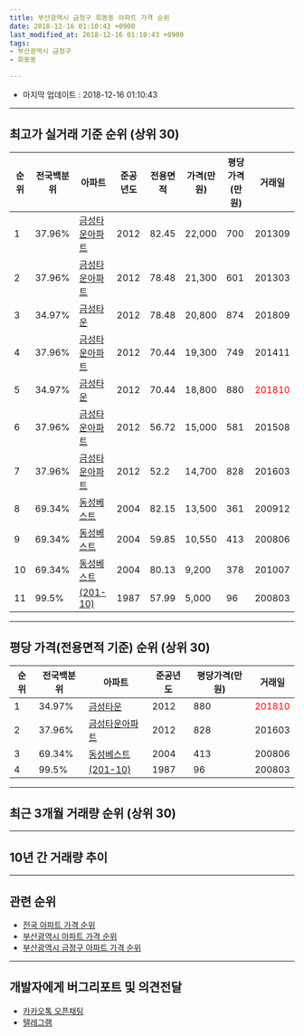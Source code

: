 ```yaml
---
title: 부산광역시 금정구 회동동 아파트 가격 순위
date: 2018-12-16 01:10:43 +0900
last_modified_at: 2018-12-16 01:10:43 +0900
tags:
- 부산광역시 금정구
- 회동동

---
```


* 마지막 업데이트 : 2018-12-16 01:10:43

---

## 최고가 실거래 기준 순위 (상위 30)


|순위|전국백분위|아파트|준공년도|전용면적|가격(만원)|평당가격(만원)|거래일|
|---|---|---|---|---|---|---|---|
|1|37.96%|[금성타운아파트](https://search.naver.com/search.naver?query=%EB%B6%80%EC%82%B0%EA%B4%91%EC%97%AD%EC%8B%9C+%EA%B8%88%EC%A0%95%EA%B5%AC+%ED%9A%8C%EB%8F%99%EB%8F%99+%EA%B8%88%EC%84%B1%ED%83%80%EC%9A%B4%EC%95%84%ED%8C%8C%ED%8A%B8)|2012|82.45|22,000|700|201309|
|2|37.96%|[금성타운아파트](https://search.naver.com/search.naver?query=%EB%B6%80%EC%82%B0%EA%B4%91%EC%97%AD%EC%8B%9C+%EA%B8%88%EC%A0%95%EA%B5%AC+%ED%9A%8C%EB%8F%99%EB%8F%99+%EA%B8%88%EC%84%B1%ED%83%80%EC%9A%B4%EC%95%84%ED%8C%8C%ED%8A%B8)|2012|78.48|21,300|601|201303|
|3|34.97%|[금성타운](https://search.naver.com/search.naver?query=%EB%B6%80%EC%82%B0%EA%B4%91%EC%97%AD%EC%8B%9C+%EA%B8%88%EC%A0%95%EA%B5%AC+%ED%9A%8C%EB%8F%99%EB%8F%99+%EA%B8%88%EC%84%B1%ED%83%80%EC%9A%B4)|2012|78.48|20,800|874|201809|
|4|37.96%|[금성타운아파트](https://search.naver.com/search.naver?query=%EB%B6%80%EC%82%B0%EA%B4%91%EC%97%AD%EC%8B%9C+%EA%B8%88%EC%A0%95%EA%B5%AC+%ED%9A%8C%EB%8F%99%EB%8F%99+%EA%B8%88%EC%84%B1%ED%83%80%EC%9A%B4%EC%95%84%ED%8C%8C%ED%8A%B8)|2012|70.44|19,300|749|201411|
|5|34.97%|[금성타운](https://search.naver.com/search.naver?query=%EB%B6%80%EC%82%B0%EA%B4%91%EC%97%AD%EC%8B%9C+%EA%B8%88%EC%A0%95%EA%B5%AC+%ED%9A%8C%EB%8F%99%EB%8F%99+%EA%B8%88%EC%84%B1%ED%83%80%EC%9A%B4)|2012|70.44|18,800|880|<span style="color:red">201810</span>|
|6|37.96%|[금성타운아파트](https://search.naver.com/search.naver?query=%EB%B6%80%EC%82%B0%EA%B4%91%EC%97%AD%EC%8B%9C+%EA%B8%88%EC%A0%95%EA%B5%AC+%ED%9A%8C%EB%8F%99%EB%8F%99+%EA%B8%88%EC%84%B1%ED%83%80%EC%9A%B4%EC%95%84%ED%8C%8C%ED%8A%B8)|2012|56.72|15,000|581|201508|
|7|37.96%|[금성타운아파트](https://search.naver.com/search.naver?query=%EB%B6%80%EC%82%B0%EA%B4%91%EC%97%AD%EC%8B%9C+%EA%B8%88%EC%A0%95%EA%B5%AC+%ED%9A%8C%EB%8F%99%EB%8F%99+%EA%B8%88%EC%84%B1%ED%83%80%EC%9A%B4%EC%95%84%ED%8C%8C%ED%8A%B8)|2012|52.2|14,700|828|201603|
|8|69.34%|[동성베스트](https://search.naver.com/search.naver?query=%EB%B6%80%EC%82%B0%EA%B4%91%EC%97%AD%EC%8B%9C+%EA%B8%88%EC%A0%95%EA%B5%AC+%ED%9A%8C%EB%8F%99%EB%8F%99+%EB%8F%99%EC%84%B1%EB%B2%A0%EC%8A%A4%ED%8A%B8)|2004|82.15|13,500|361|200912|
|9|69.34%|[동성베스트](https://search.naver.com/search.naver?query=%EB%B6%80%EC%82%B0%EA%B4%91%EC%97%AD%EC%8B%9C+%EA%B8%88%EC%A0%95%EA%B5%AC+%ED%9A%8C%EB%8F%99%EB%8F%99+%EB%8F%99%EC%84%B1%EB%B2%A0%EC%8A%A4%ED%8A%B8)|2004|59.85|10,550|413|200806|
|10|69.34%|[동성베스트](https://search.naver.com/search.naver?query=%EB%B6%80%EC%82%B0%EA%B4%91%EC%97%AD%EC%8B%9C+%EA%B8%88%EC%A0%95%EA%B5%AC+%ED%9A%8C%EB%8F%99%EB%8F%99+%EB%8F%99%EC%84%B1%EB%B2%A0%EC%8A%A4%ED%8A%B8)|2004|80.13|9,200|378|201007|
|11|99.5%|[(201-10)](https://search.naver.com/search.naver?query=%EB%B6%80%EC%82%B0%EA%B4%91%EC%97%AD%EC%8B%9C+%EA%B8%88%EC%A0%95%EA%B5%AC+%ED%9A%8C%EB%8F%99%EB%8F%99+%28201-10%29)|1987|57.99|5,000|96|200803|


---

## 평당 가격(전용면적 기준) 순위 (상위 30)


|순위|전국백분위|아파트|준공년도|평당가격(만원)|거래일|
|---|---|---|---|---|---|
|1|34.97%|[금성타운](https://search.naver.com/search.naver?query=%EB%B6%80%EC%82%B0%EA%B4%91%EC%97%AD%EC%8B%9C+%EA%B8%88%EC%A0%95%EA%B5%AC+%ED%9A%8C%EB%8F%99%EB%8F%99+%EA%B8%88%EC%84%B1%ED%83%80%EC%9A%B4)|2012|880|<span style="color:red">201810</span>|
|2|37.96%|[금성타운아파트](https://search.naver.com/search.naver?query=%EB%B6%80%EC%82%B0%EA%B4%91%EC%97%AD%EC%8B%9C+%EA%B8%88%EC%A0%95%EA%B5%AC+%ED%9A%8C%EB%8F%99%EB%8F%99+%EA%B8%88%EC%84%B1%ED%83%80%EC%9A%B4%EC%95%84%ED%8C%8C%ED%8A%B8)|2012|828|201603|
|3|69.34%|[동성베스트](https://search.naver.com/search.naver?query=%EB%B6%80%EC%82%B0%EA%B4%91%EC%97%AD%EC%8B%9C+%EA%B8%88%EC%A0%95%EA%B5%AC+%ED%9A%8C%EB%8F%99%EB%8F%99+%EB%8F%99%EC%84%B1%EB%B2%A0%EC%8A%A4%ED%8A%B8)|2004|413|200806|
|4|99.5%|[(201-10)](https://search.naver.com/search.naver?query=%EB%B6%80%EC%82%B0%EA%B4%91%EC%97%AD%EC%8B%9C+%EA%B8%88%EC%A0%95%EA%B5%AC+%ED%9A%8C%EB%8F%99%EB%8F%99+%28201-10%29)|1987|96|200803|


---

## 최근 3개월 거래량 순위 (상위 30)


<div style="width:100%;">
    <canvas id="deal_count_ranking" height="250"></canvas>
</div>


<script>
new Chart(document.getElementById("deal_count_ranking"), {
    type: 'horizontalBar',
    data: {
        labels: ['금성타운'],
        datasets: [{
            label: '실거래 수',
            data: [1],
            borderColor: "rgba(255, 0, 128, 1)",
            backgroundColor: "rgba(255, 0, 128, 0.5)",
            fill: false,
        }]
    },
    options: {
        responsive: true,
        title: {
            display: true,
            text: '최근 3개월 거래량 순위'
        },
        tooltips: {
            mode: 'index',
            intersect: false,
            callbacks: {
                title: function(tooltipItems, data) {
                    return "실거래 수:";
                },
                label: function(tooltipItem, data) {
                    return data.labels[tooltipItem.index] + ": " + tooltipItem.xLabel;
                }
            }
        },
        hover: {
            mode: 'nearest',
            intersect: true
        },
        scales: {
            xAxes: [{
                display: true,
                scaleLabel: {
                    display: true,
                    labelString: '실거래 수'
                },
                ticks: {
                    suggestedMin: 0,
                }
            }],
            yAxes: [{
                display: true,
                ticks: {
                    autoSkip: false,
                    callback: function(value, index, values) {
                        if (value.length > 15)
                            return value.substr(0, 13) + "...";
                        else
                            return value;
                    }
                },
                scaleLabel: {
                    display: false,
                }
            }]
        }
    }
});

</script>


---

## 10년 간 거래량 추이


<div style="width:100%;">
    <canvas id="deal_progress" height="250"></canvas>
</div>

<script>
new Chart(document.getElementById("deal_progress"), {
    type: 'line',
    data: {
        labels: ['200812','200901','200902','200903','200904','200905','200906','200907','200908','200909','200910','200911','200912','201001','201002','201003','201004','201005','201006','201007','201008','201009','201010','201011','201012','201101','201102','201103','201104','201105','201106','201107','201108','201109','201110','201111','201112','201201','201202','201203','201204','201205','201206','201207','201208','201209','201210','201211','201212','201301','201302','201303','201304','201305','201306','201307','201308','201309','201310','201311','201312','201401','201402','201403','201404','201405','201406','201407','201408','201409','201410','201411','201412','201501','201502','201503','201504','201505','201506','201507','201508','201509','201510','201511','201512','201601','201602','201603','201604','201605','201606','201607','201608','201609','201610','201611','201612','201701','201702','201703','201704','201705','201706','201707','201708','201709','201710','201711','201712','201801','201802','201803','201804','201805','201806','201807','201808','201809','201810','201811','201812'],
        datasets: [{
            label: '실거래 수',
            pointRadius: 1,
            data: [0, 0, 0, 1, 0, 0, 0, 0, 0, 0, 1, 0, 1, 0, 0, 0, 0, 0, 0, 1, 0, 0, 0, 0, 0, 0, 0, 0, 0, 0, 0, 0, 0, 1, 0, 0, 0, 0, 1, 0, 0, 1, 0, 0, 0, 1, 0, 0, 0, 0, 0, 2, 0, 2, 1, 1, 1, 4, 0, 0, 1, 0, 1, 0, 2, 2, 1, 0, 0, 0, 3, 4, 3, 1, 1, 3, 3, 1, 1, 0, 2, 1, 2, 1, 0, 0, 2, 2, 1, 1, 0, 2, 0, 1, 1, 3, 0, 1, 0, 1, 1, 0, 0, 1, 1, 0, 0, 3, 0, 0, 1, 0, 0, 0, 0, 0, 0, 1, 1, 0, 0],
            borderColor: "rgba(255, 201, 14, 1)",
            backgroundColor: "rgba(255, 201, 14, 0.5)",
            fill: true,
        }]
    },
    options: {
        responsive: true,
        title: {
            display: true,
            text: '10년간 거래량 추이'
        },
        tooltips: {
            mode: 'index',
            intersect: false,
        },
        hover: {
            mode: 'nearest',
            intersect: true
        },
        scales: {
            xAxes: [{
                display: true,
                scaleLabel: {
                    display: true,
                    labelString: '년/월'
                }
            }],
            yAxes: [{
                display: true,
                ticks: {
                    suggestedMin: 0,
                },
                scaleLabel: {
                    display: true,
                    labelString: '실거래 수'
                }
            }]
        }
    }
});

</script>


---

## 관련 순위

- [전국 아파트 가격 순위](https://inasie.github.io/apt-ranking/전국)
- [부산광역시 아파트 가격 순위](https://inasie.github.io/apt-ranking/부산광역시)
- [부산광역시 금정구 아파트 가격 순위](https://inasie.github.io/apt-ranking/부산광역시-금정구)


---

## 개발자에게 버그리포트 및 의견전달

- [카카오톡 오픈채팅](https://open.kakao.com/o/gLJUAP4)
- [텔레그램](https://t.me/inasie)

